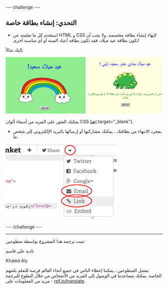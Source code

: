 --- challenge ---

## التحدي: إنشاء بطاقة خاصة

+ استخدم كل ما تعلمته عن HTML و CSS لإنهاء إنشاء بطاقة مخصصة. ولا يجب أن تكون بطاقة عيد ميلاد، فقد تكون بطاقة أعياد السنة أو أي مناسبة أخرى!

إليك مثالاً:

![لقطة الشاشة](images/birthday-final.png)

يمكنك العثور على المزيد من أسماء ألوان CSS [هنا](http://jumpto.cc/colours){:target="_blank"}.

+ بمجرد الانتهاء من بطاقتك ، يمكنك مشاركتها أو إرسالها بالبريد الإلكتروني إلى شخص ما.

![لقطة الشاشة](images/birthday-share.png)

--- /challenge ---

***
تمت ترجمة هذا المشروع بواسطة متطوعين:

نادية علي قاسم

Khaled Aly

بفضل المتطوعين ، يمكننا إعطاء الناس في جميع أنحاء العالم فرصة للتعلم بلغتهم الخاصة. يمكنك مساعدتنا في الوصول إلى المزيد من الأشخاص من خلال التطوع للترجمة - مزيد من المعلومات على [rpf.io/translate](https://rpf.io/translate).